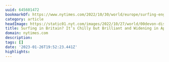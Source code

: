 ```yaml
---
uuid: 645601472
bookmarkOf: https://www.nytimes.com/2022/10/30/world/europe/surfing-england-north-devon.html
category: article
headImage: https://static01.nyt.com/images/2022/10/27/world/00devon-dispatch08/00devon-dispatch08-largeHorizontalJumbo.jpg
title: Surfing in Britain? It’s Chilly but Brilliant and Widening in Appeal.
domain: nytimes.com
description: 
tags: []
date: '2023-01-26T19:52:23.441Z'
highlights: 
---
```




